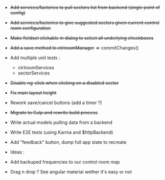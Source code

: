* ~~Add services/factories to pull sectors list from backend (single point of config)~~
* ~~Add services/factories to give suggested sectors given current control room configuration~~
* ~~Make fieldset clickable in dialog to select all underlying checkboxes~~
* ~~Add a save method to ctrlroomManager~~ => commitChanges()
* Add multiple unit tests :
    * ctrlroomServices
    * sectorServices
* ~~Disable ng-click when clicking on a disabled sector~~
* ~~Fix main layout height~~
* Rework save/cancel buttons (add a timer ?)
* ~~Migrate to Gulp and rewrite build process~~
* Write actual models pulling data from a backend
* Write E2E tests (using Karma and $httpBackend)
* Add "feedback" button, dump full app state to recreate


* Ideas :
 * Add backuped frequencies to our control room map
 * Drag n drop ? See angular material wether it's easy or not

